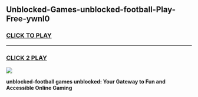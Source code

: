 
## Unblocked-Games-unblocked-football-Play-Free-ywnl0
<h3>
<a href="https://premium76.site?title=unblocked-football&ref=19M">CLICK TO PLAY</a></h3>
<hr>

<h3>
<a href="https://premium76.site?title=unblocked-football&ref=19M">CLICK 2 PLAY</a>
  
</h3>

<a href="https://premium76.site?title=unblocked-football&ref=19M"><img src="https://clearcache.store/games.png"></a>


**unblocked-football games unblocked: Your Gateway to Fun and Accessible Online Gaming**
